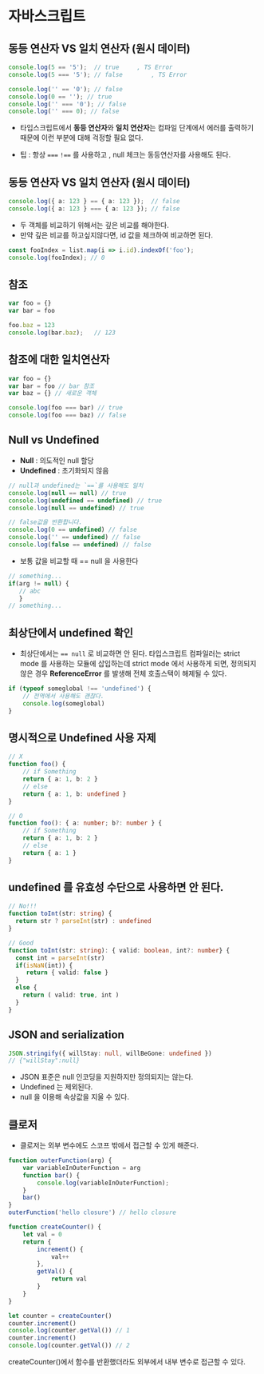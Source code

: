 # 자바스크립트



## 동등 연산자 VS 일치 연산자 (원시 데이터)

~~~typescript
console.log(5 == '5');	// true		, TS Error
console.log(5 === '5');	// false		, TS Error

console.log('' == '0');	// false
console.log(0 == ''); // true
console.log('' === '0'); // false
console.log('' === 0); // false
~~~

- 타입스크립트에서 **동등 연산자**와 **일치 연산자**는 컴파일 단계에서 에러를 출력하기 때문에 이런 부분에 대해 걱정할 필요 없다.

- 팁 : 항상 `===` `!==` 를 사용하고 , null 체크는 동등연산자를 사용해도 된다.



## 동등 연산자 VS 일치 연산자 (원시 데이터)

~~~typescript
console.log({ a: 123 } == { a: 123 });	// false
console.log({ a: 123 } === { a: 123 });	// false
~~~

- 두 객체를 비교하기 위해서는 깊은 비교를 해야한다.
- 만약 깊은 비교를 하고싶지않다면, id 값을 체크하여 비교하면 된다.

~~~typescript
const fooIndex = list.map(i => i.id).indexOf('foo');
console.log(fooIndex); // 0
~~~



## 참조

~~~typescript
var foo = {}
var bar = foo

foo.baz = 123
console.log(bar.baz);	// 123
~~~



## 참조에 대한 일치연산자

```typescript
var foo = {}
var bar = foo // bar 참조
var baz = {} // 새로운 객체

console.log(foo === bar) // true
console.log(foo === baz) // false
```



## Null vs Undefined

- **Null** : 의도적인 null 할당
- **Undefined** : 초기화되지 않음



~~~typescript
// null과 undefined는 `==`를 사용해도 일치
console.log(null == null) // true
console.log(undefined == undefined) // true
console.log(null == undefined) // true

// false값을 반환합니다.
console.log(0 == undefined) // false
console.log('' == undefined) // false
console.log(false == undefined) // false
~~~

- 보통 값을 비교할 때 == null 을 사용한다

~~~typescript
// something...
if(arg != null) {
   // abc
   }
// something...
~~~



## 최상단에서 undefined 확인

- 최상단에서는 `== null` 로 비교하면 안 된다. 타입스크립트 컴파일러는 strict mode 를 사용하는 모듈에 삽입하는데 strict mode 에서 사용하게 되면, 정의되지 않은 경우 **ReferenceError** 를 발생해 전체 호출스택이 해제될 수 있다.

~~~typescript
if (typeof someglobal !== 'undefined') {
    // 전역에서 사용해도 괜찮다.
    console.log(someglobal)
}
~~~



## 명시적으로 Undefined 사용 자제

~~~typescript
// X
function foo() {
    // if Something
    return { a: 1, b: 2 }
    // else
    return { a: 1, b: undefined }
}

// O
function foo(): { a: number; b?: number } {
    // if Something
    return { a: 1, b: 2 }
    // else
    return { a: 1 }
}
~~~



## undefined 를 유효성 수단으로 사용하면 안 된다.

~~~typescript
// No!!!
function toInt(str: string) {
  return str ? parseInt(str) : undefined
}

// Good
function toInt(str: string): { valid: boolean, int?: number} {
  const int = parseInt(str)
  if(isNaN(int)) {
     return { valid: false }
  }
  else {
  	return ( valid: true, int )  
  }
}
~~~



## JSON and serialization

~~~typescript
JSON.stringify({ willStay: null, willBeGone: undefined }) 
// {"willStay":null}
~~~

- JSON 표준은 null 인코딩을 지원하지만 정의되지는 않는다.
- Undefined 는 제외된다.
- null 을 이용해 속상값을 지울 수 있다.



## 클로저

- 클로저는 외부 변수에도 스코프 밖에서 접근할 수 있게 해준다.

~~~typescript
function outerFunction(arg) {
    var variableInOuterFunction = arg
    function bar() {
        console.log(variableInOuterFunction);
    }
    bar()
}
outerFunction('hello closure') // hello closure
~~~

~~~typescript
function createCounter() {
    let val = 0
    return {
        increment() {
            val++
        },
        getVal() {
            return val
        }
    }
}

let counter = createCounter()
counter.increment()
console.log(counter.getVal()) // 1
counter.increment()
console.log(counter.getVal()) // 2
~~~

createCounter()에서 함수를 반환했더라도 외부에서 내부 변수로 접근할 수 있다.



